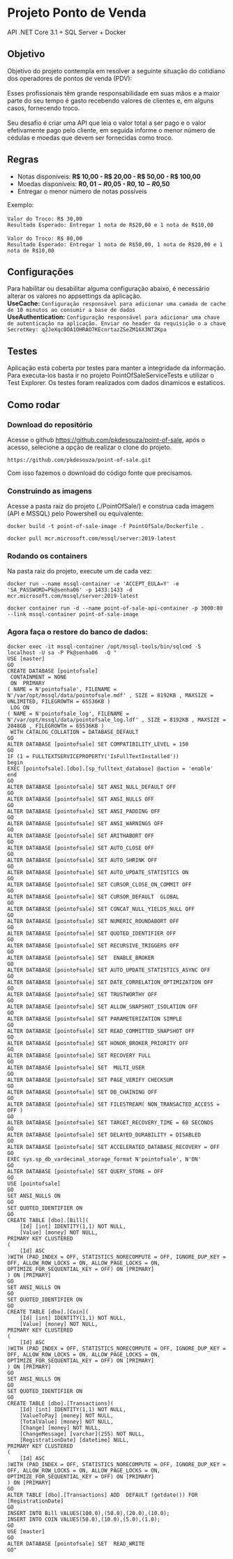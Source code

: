 # Projeto Ponto de Venda
API .NET Core 3.1 + SQL Server + Docker
## Objetivo
Objetivo do projeto contempla em resolver a seguinte situação do cotidiano dos operadores de pontos de venda (PDV): <br><br>
Esses profissionais têm  grande responsabilidade em suas mãos e a maior parte do seu tempo é gasto recebendo valores de clientes e, em alguns casos, fornecendo troco. <br> <br>
Seu desafio é criar uma API que leia o valor total a ser pago e o valor efetivamente pago pelo cliente, em seguida informe o menor número de cédulas e moedas que devem ser fornecidas como troco.

## Regras
* Notas disponíveis: **R$ 10,00 - R$ 20,00 - R$ 50,00 - R$ 100,00**
* Moedas disponíveis: **R$0,01 - R$0,05 - R$0,10 - R$0,50**
* Entregar o menor número de notas possíveis

Exemplo:<br><br>
```Valor do Troco: R$ 30,00```<br>
```Resultado Esperado: Entregar 1 nota de R$20,00 e 1 nota de R$10,00```<br><br>
```Valor do Troco: R$ 80,00```<br>
```Resultado Esperado: Entregar 1 nota de R$50,00, 1 nota de R$20,00 e 1 nota de R$10,00```<br>

## Configurações 
Para habilitar ou desabilitar alguma configuração abaixo, é necessário alterar os valores no appsettings da aplicação.<br>
**UseCache:**
```Configuração responsável para adicionar uma camada de cache de 10 minutos ao consumir a base de dados```<br>
**UseAuthentication:** 
```Configuração responsável para adicionar uma chave de autenticação na aplicação. Enviar no header da requisição o a chave SecretKey: q2JeXqc0OA1OHRAO7KEcnrtazZSeZM16X3NT2Kpa```<br>

## Testes 
Aplicação está coberta por testes para manter a integridade da informação. Para executa-los basta ir no projeto PointOfSaleServiceTests e utilizar o Test Explorer. Os testes foram realizados com dados dinamicos e estaticos.

## Como rodar

### Download do repositório
Acesse o github https://github.com/pkdesouza/point-of-sale, após o acesso, selecione a opção de realizar o clone do projeto.
```
https://github.com/pkdesouza/point-of-sale.git
```

Com isso fazemos o download do código fonte que precisamos.

### Construindo as imagens

Acesse a pasta raiz do projeto (./PointOfSale/) e construa cada imagem (API e MSSQL) pelo Powershell ou equivalente:

```
docker build -t point-of-sale-image -f PointOfSale/Dockerfile .
```
```
docker pull mcr.microsoft.com/mssql/server:2019-latest
```

### Rodando os containers
Na pasta raiz do projeto, execute um de cada vez:

```
docker run --name mssql-container -e 'ACCEPT_EULA=Y' -e 'SA_PASSWORD=Pk@senha06' -p 1433:1433 -d mcr.microsoft.com/mssql/server:2019-latest
```
```
docker container run -d --name point-of-sale-api-container -p 3000:80 --link mssql-container point-of-sale-image
```

### Agora faça o restore do banco de dados:
```
docker exec -it mssql-container /opt/mssql-tools/bin/sqlcmd -S localhost -U sa -P Pk@senha06  -Q "
USE [master]
GO
CREATE DATABASE [pointofsale]
 CONTAINMENT = NONE
 ON  PRIMARY 
( NAME = N'pointofsale', FILENAME = N'/var/opt/mssql/data/pointofsale.mdf' , SIZE = 8192KB , MAXSIZE = UNLIMITED, FILEGROWTH = 65536KB )
 LOG ON 
( NAME = N'pointofsale_log', FILENAME = N'/var/opt/mssql/data/pointofsale_log.ldf' , SIZE = 8192KB , MAXSIZE = 2048GB , FILEGROWTH = 65536KB )
 WITH CATALOG_COLLATION = DATABASE_DEFAULT
GO
ALTER DATABASE [pointofsale] SET COMPATIBILITY_LEVEL = 150
GO
IF (1 = FULLTEXTSERVICEPROPERTY('IsFullTextInstalled'))
begin
EXEC [pointofsale].[dbo].[sp_fulltext_database] @action = 'enable'
end
GO
ALTER DATABASE [pointofsale] SET ANSI_NULL_DEFAULT OFF 
GO
ALTER DATABASE [pointofsale] SET ANSI_NULLS OFF 
GO
ALTER DATABASE [pointofsale] SET ANSI_PADDING OFF 
GO
ALTER DATABASE [pointofsale] SET ANSI_WARNINGS OFF 
GO
ALTER DATABASE [pointofsale] SET ARITHABORT OFF 
GO
ALTER DATABASE [pointofsale] SET AUTO_CLOSE OFF 
GO
ALTER DATABASE [pointofsale] SET AUTO_SHRINK OFF 
GO
ALTER DATABASE [pointofsale] SET AUTO_UPDATE_STATISTICS ON 
GO
ALTER DATABASE [pointofsale] SET CURSOR_CLOSE_ON_COMMIT OFF 
GO
ALTER DATABASE [pointofsale] SET CURSOR_DEFAULT  GLOBAL 
GO
ALTER DATABASE [pointofsale] SET CONCAT_NULL_YIELDS_NULL OFF 
GO
ALTER DATABASE [pointofsale] SET NUMERIC_ROUNDABORT OFF 
GO
ALTER DATABASE [pointofsale] SET QUOTED_IDENTIFIER OFF 
GO
ALTER DATABASE [pointofsale] SET RECURSIVE_TRIGGERS OFF 
GO
ALTER DATABASE [pointofsale] SET  ENABLE_BROKER 
GO
ALTER DATABASE [pointofsale] SET AUTO_UPDATE_STATISTICS_ASYNC OFF 
GO
ALTER DATABASE [pointofsale] SET DATE_CORRELATION_OPTIMIZATION OFF 
GO
ALTER DATABASE [pointofsale] SET TRUSTWORTHY OFF 
GO
ALTER DATABASE [pointofsale] SET ALLOW_SNAPSHOT_ISOLATION OFF 
GO
ALTER DATABASE [pointofsale] SET PARAMETERIZATION SIMPLE 
GO
ALTER DATABASE [pointofsale] SET READ_COMMITTED_SNAPSHOT OFF 
GO
ALTER DATABASE [pointofsale] SET HONOR_BROKER_PRIORITY OFF 
GO
ALTER DATABASE [pointofsale] SET RECOVERY FULL 
GO
ALTER DATABASE [pointofsale] SET  MULTI_USER 
GO
ALTER DATABASE [pointofsale] SET PAGE_VERIFY CHECKSUM  
GO
ALTER DATABASE [pointofsale] SET DB_CHAINING OFF 
GO
ALTER DATABASE [pointofsale] SET FILESTREAM( NON_TRANSACTED_ACCESS = OFF ) 
GO
ALTER DATABASE [pointofsale] SET TARGET_RECOVERY_TIME = 60 SECONDS 
GO
ALTER DATABASE [pointofsale] SET DELAYED_DURABILITY = DISABLED 
GO
ALTER DATABASE [pointofsale] SET ACCELERATED_DATABASE_RECOVERY = OFF  
GO
EXEC sys.sp_db_vardecimal_storage_format N'pointofsale', N'ON'
GO
ALTER DATABASE [pointofsale] SET QUERY_STORE = OFF
GO
USE [pointofsale]
GO
SET ANSI_NULLS ON
GO
SET QUOTED_IDENTIFIER ON
GO
CREATE TABLE [dbo].[Bill](
	[Id] [int] IDENTITY(1,1) NOT NULL,
	[Value] [money] NOT NULL,
PRIMARY KEY CLUSTERED 
(
	[Id] ASC
)WITH (PAD_INDEX = OFF, STATISTICS_NORECOMPUTE = OFF, IGNORE_DUP_KEY = OFF, ALLOW_ROW_LOCKS = ON, ALLOW_PAGE_LOCKS = ON, OPTIMIZE_FOR_SEQUENTIAL_KEY = OFF) ON [PRIMARY]
) ON [PRIMARY]
GO
SET ANSI_NULLS ON
GO
SET QUOTED_IDENTIFIER ON
GO
CREATE TABLE [dbo].[Coin](
	[Id] [int] IDENTITY(1,1) NOT NULL,
	[Value] [money] NOT NULL,
PRIMARY KEY CLUSTERED 
(
	[Id] ASC
)WITH (PAD_INDEX = OFF, STATISTICS_NORECOMPUTE = OFF, IGNORE_DUP_KEY = OFF, ALLOW_ROW_LOCKS = ON, ALLOW_PAGE_LOCKS = ON, OPTIMIZE_FOR_SEQUENTIAL_KEY = OFF) ON [PRIMARY]
) ON [PRIMARY]
GO
SET ANSI_NULLS ON
GO
SET QUOTED_IDENTIFIER ON
GO
CREATE TABLE [dbo].[Transactions](
	[Id] [int] IDENTITY(1,1) NOT NULL,
	[ValueToPay] [money] NOT NULL,
	[TotalValue] [money] NOT NULL,
	[Change] [money] NOT NULL,
	[ChangeMessage] [varchar](255) NOT NULL,
	[RegistrationDate] [datetime] NULL,
PRIMARY KEY CLUSTERED 
(
	[Id] ASC
)WITH (PAD_INDEX = OFF, STATISTICS_NORECOMPUTE = OFF, IGNORE_DUP_KEY = OFF, ALLOW_ROW_LOCKS = ON, ALLOW_PAGE_LOCKS = ON, OPTIMIZE_FOR_SEQUENTIAL_KEY = OFF) ON [PRIMARY]
) ON [PRIMARY]
GO
ALTER TABLE [dbo].[Transactions] ADD  DEFAULT (getdate()) FOR [RegistrationDate]
GO
INSERT INTO Bill VALUES(100.0),(50.0),(20.0),(10.0);
INSERT INTO COIN VALUES(50.0),(10.0),(5.0),(1.0);
GO
USE [master]
GO
ALTER DATABASE [pointofsale] SET  READ_WRITE 
GO"

```

